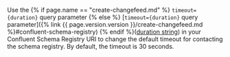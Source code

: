 Use the {% if page.name == "create-changefeed.md" %} `timeout={duration}` query parameter {% else %} [`timeout={duration}` query parameter]({% link {{ page.version.version }}/create-changefeed.md %}#confluent-schema-registry) {% endif %}([duration string](https://pkg.go.dev/time#ParseDuration)) in your Confluent Schema Registry URI to change the default timeout for contacting the schema registry. By default, the timeout is 30 seconds.